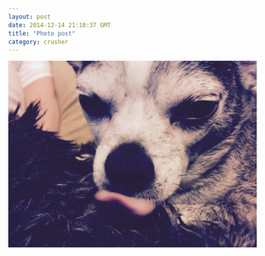 ```yaml
---
layout: post
date: 2014-12-14 21:10:37 GMT
title: "Photo post"
category: crusher
---
```

![travisj](/images/822186a399cb6b7da29b8d6b929a50e0a59a04c058932ec777eb47c59555357e.jpg)
